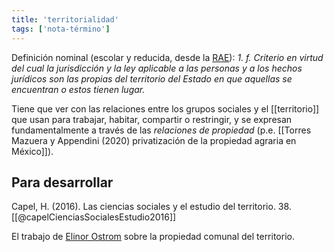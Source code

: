 ```yaml
---
title: 'territorialidad'
tags: ['nota-término']
---
```


Definición nominal (escolar y reducida, desde la [RAE](https://dle.rae.es/territorialidad?m=form)): *1. f. Criterio en virtud del cual la jurisdicción y la ley aplicable a las personas y a los hechos jurídicos son las propias del territorio del Estado en que aquellas se encuentran o estos tienen lugar.*

Tiene que ver con las relaciones entre los grupos sociales y el [[territorio]] que usan para trabajar, habitar, compartir o restringir, y se expresan fundamentalmente a través de las *relaciones de propiedad* (p.e. [[Torres Mazuera y Appendini (2020) privatización de la propiedad agraria en México]]).

## Para desarrollar

Capel, H. (2016). Las ciencias sociales y el estudio del territorio. 38. [[@capelCienciasSocialesEstudio2016]]

El trabajo de [Elinor Ostrom](https://es.wikipedia.org/wiki/Elinor_Ostrom) sobre la propiedad comunal del territorio.